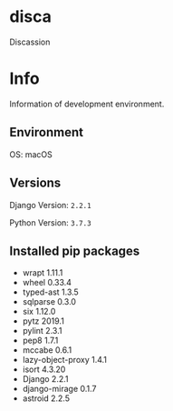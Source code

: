 # disca

Discassion

# Info
Information of development environment.

## Environment
OS: macOS

## Versions
Django Version: `2.2.1`

Python Version: `3.7.3`

## Installed pip packages
+ wrapt 1.11.1  
+ wheel 0.33.4  
+ typed-ast 1.3.5  
+ sqlparse 0.3.0  
+ six 1.12.0  
+ pytz 2019.1  
+ pylint 2.3.1  
+ pep8 1.7.1  
+ mccabe 0.6.1  
+ lazy-object-proxy 1.4.1  
+ isort 4.3.20  
+ Django 2.2.1  
+ django-mirage 0.1.7  
+ astroid 2.2.5
